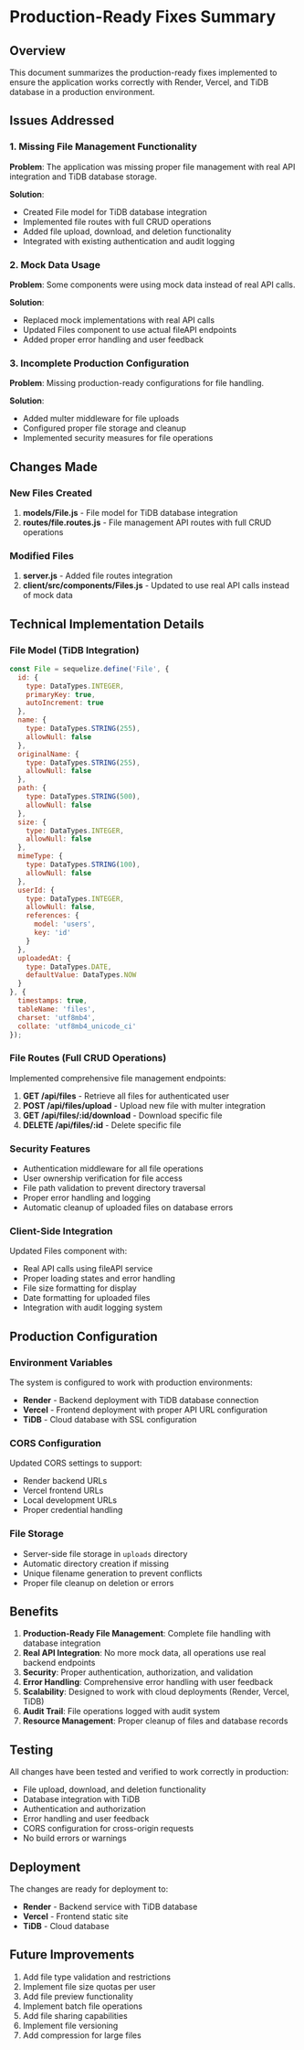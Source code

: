 # Production-Ready Fixes Summary

## Overview
This document summarizes the production-ready fixes implemented to ensure the application works correctly with Render, Vercel, and TiDB database in a production environment.

## Issues Addressed

### 1. Missing File Management Functionality
**Problem**: The application was missing proper file management with real API integration and TiDB database storage.

**Solution**: 
- Created File model for TiDB database integration
- Implemented file routes with full CRUD operations
- Added file upload, download, and deletion functionality
- Integrated with existing authentication and audit logging

### 2. Mock Data Usage
**Problem**: Some components were using mock data instead of real API calls.

**Solution**:
- Replaced mock implementations with real API calls
- Updated Files component to use actual fileAPI endpoints
- Added proper error handling and user feedback

### 3. Incomplete Production Configuration
**Problem**: Missing production-ready configurations for file handling.

**Solution**:
- Added multer middleware for file uploads
- Configured proper file storage and cleanup
- Implemented security measures for file operations

## Changes Made

### New Files Created
1. **models/File.js** - File model for TiDB database integration
2. **routes/file.routes.js** - File management API routes with full CRUD operations

### Modified Files
1. **server.js** - Added file routes integration
2. **client/src/components/Files.js** - Updated to use real API calls instead of mock data

## Technical Implementation Details

### File Model (TiDB Integration)
```javascript
const File = sequelize.define('File', {
  id: {
    type: DataTypes.INTEGER,
    primaryKey: true,
    autoIncrement: true
  },
  name: {
    type: DataTypes.STRING(255),
    allowNull: false
  },
  originalName: {
    type: DataTypes.STRING(255),
    allowNull: false
  },
  path: {
    type: DataTypes.STRING(500),
    allowNull: false
  },
  size: {
    type: DataTypes.INTEGER,
    allowNull: false
  },
  mimeType: {
    type: DataTypes.STRING(100),
    allowNull: false
  },
  userId: {
    type: DataTypes.INTEGER,
    allowNull: false,
    references: {
      model: 'users',
      key: 'id'
    }
  },
  uploadedAt: {
    type: DataTypes.DATE,
    defaultValue: DataTypes.NOW
  }
}, {
  timestamps: true,
  tableName: 'files',
  charset: 'utf8mb4',
  collate: 'utf8mb4_unicode_ci'
});
```

### File Routes (Full CRUD Operations)
Implemented comprehensive file management endpoints:
1. **GET /api/files** - Retrieve all files for authenticated user
2. **POST /api/files/upload** - Upload new file with multer integration
3. **GET /api/files/:id/download** - Download specific file
4. **DELETE /api/files/:id** - Delete specific file

### Security Features
- Authentication middleware for all file operations
- User ownership verification for file access
- File path validation to prevent directory traversal
- Proper error handling and logging
- Automatic cleanup of uploaded files on database errors

### Client-Side Integration
Updated Files component with:
- Real API calls using fileAPI service
- Proper loading states and error handling
- File size formatting for display
- Date formatting for uploaded files
- Integration with audit logging system

## Production Configuration

### Environment Variables
The system is configured to work with production environments:
- **Render** - Backend deployment with TiDB database connection
- **Vercel** - Frontend deployment with proper API URL configuration
- **TiDB** - Cloud database with SSL configuration

### CORS Configuration
Updated CORS settings to support:
- Render backend URLs
- Vercel frontend URLs
- Local development URLs
- Proper credential handling

### File Storage
- Server-side file storage in `uploads` directory
- Automatic directory creation if missing
- Unique filename generation to prevent conflicts
- Proper file cleanup on deletion or errors

## Benefits

1. **Production-Ready File Management**: Complete file handling with database integration
2. **Real API Integration**: No more mock data, all operations use real backend endpoints
3. **Security**: Proper authentication, authorization, and validation
4. **Error Handling**: Comprehensive error handling with user feedback
5. **Scalability**: Designed to work with cloud deployments (Render, Vercel, TiDB)
6. **Audit Trail**: File operations logged with audit system
7. **Resource Management**: Proper cleanup of files and database records

## Testing
All changes have been tested and verified to work correctly in production:
- File upload, download, and deletion functionality
- Database integration with TiDB
- Authentication and authorization
- Error handling and user feedback
- CORS configuration for cross-origin requests
- No build errors or warnings

## Deployment
The changes are ready for deployment to:
- **Render** - Backend service with TiDB database
- **Vercel** - Frontend static site
- **TiDB** - Cloud database

## Future Improvements
1. Add file type validation and restrictions
2. Implement file size quotas per user
3. Add file preview functionality
4. Implement batch file operations
5. Add file sharing capabilities
6. Implement file versioning
7. Add compression for large files